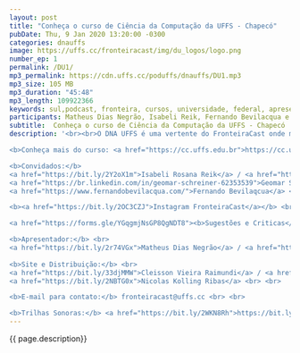 ```yaml
---
layout: post
title: "Conheça o curso de Ciência da Computação da UFFS - Chapecó"
pubDate: Thu, 9 Jan 2020 13:20:00 -0300
categories: dnauffs
image: https://uffs.cc/fronteiracast/img/du_logos/logo.png
number_ep: 1
permalink: /DU1/ 
mp3_permalink: https://cdn.uffs.cc/poduffs/dnauffs/DU1.mp3
mp3_size: 105 MB
mp3_duration: "45:48"
mp3_length: 109922366
keywords: sul,podcast, fronteira, cursos, universidade, federal, apresentação, chapecó, curso, computação, ciência
participants: Matheus Dias Negrão, Isabeli Reik, Fernando Bevilacqua e Geomar Schreiner
subtitle:  Conheça o curso de Ciência da Computação da UFFS - Chapecó
description: '<br><br>O DNA UFFS é uma vertente do FronteiraCast onde mostraremos TUDO que acontece na UFFS. E o episódio inicial é a apresentação do curso de ciência da computação, do campus chapecó, recebemos a aluna do curso a Isabeli Reik, o coordenador Fernando Bevilacqua e o egresso Geomar Schreiner.<br><br>

<b>Conheça mais do curso: <a href="https://cc.uffs.edu.br">https://cc.uffs.edu.br</a></b> <br> <br>

<b>Convidados:</b> 
<a href="https://bit.ly/2Y2oX1m">Isabeli Rosana Reik</a> / <a href="https://bit.ly/35QCxHX">Instagram</a>  <br> 
<a href="https://br.linkedin.com/in/geomar-schreiner-62353539">Geomar Schreiner</a> <br>
<a href="https://www.fernandobevilacqua.com/">Fernando Bevilaqcua</a> <br> <br>

<b><a href="https://bit.ly/2OC3CZJ">Instagram FronteiraCast</a></b> <br> <br>

<a href="https://forms.gle/YGqgmjNsGP8QgNDT8"><b>Sugestões e Criticas</b></a> <br> <br>

<b>Apresentador:</b> <br>
<a href="https://bit.ly/2r74VGx">Matheus Dias Negrão</a> / <a href="https://bit.ly/2rEOrG8">Instagram</a> <br>
 
<b>Site e Distribuição:</b> <br>
<a href="https://bit.ly/33djMMW">Cleisson Vieira Raimundi</a> / <a href="https://bit.ly/37U5J2s">Instagram</a> <br> 
<a href="https://bit.ly/2NBTG0x">Nicolas Kolling Ribas</a> <br> <br>

<b>E-mail para contato:</b> fronteiracast@uffs.cc <br> <br>

<b>Trilhas Sonoras:</b> <a href="https://bit.ly/2WKN8Rh">https://bit.ly/2WKN8Rh</a> e <a href="https://bit.ly/36BUyer">https://bit.ly/36BUyer</a> '
---
```


{{ page.description}}
